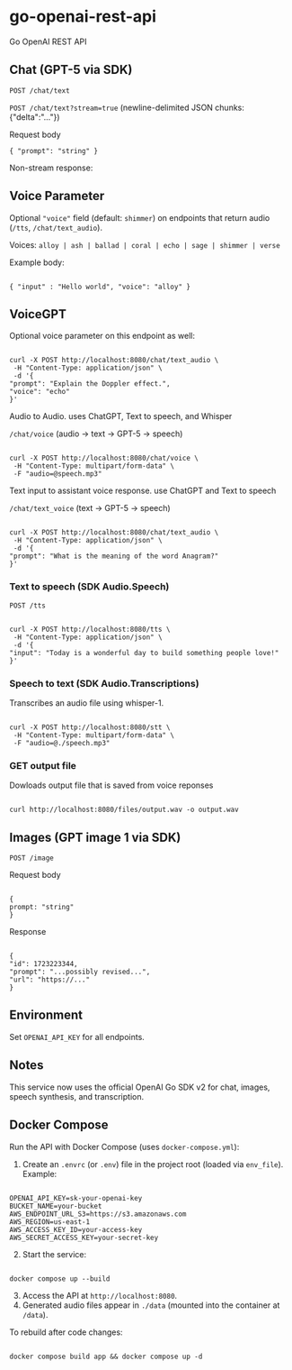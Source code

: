 # go-openai-rest-api

Go OpenAI REST API

## Chat (GPT-5 via SDK)

`POST /chat/text`

`POST /chat/text?stream=true` (newline-delimited JSON chunks: {"delta":"..."})

Request body

```
{ "prompt": "string" }
```

Non-stream response:

## Voice Parameter

Optional `"voice"` field (default: `shimmer`) on endpoints that return audio (`/tts`, `/chat/text_audio`).

Voices: `alloy | ash | ballad | coral | echo | sage | shimmer | verse`

Example body:

```

{ "input" : "Hello world", "voice": "alloy" }

```

## VoiceGPT

Optional voice parameter on this endpoint as well:

```

curl -X POST http://localhost:8080/chat/text_audio \
 -H "Content-Type: application/json" \
 -d '{
"prompt": "Explain the Doppler effect.",
"voice": "echo"
}'

```

Audio to Audio. uses ChatGPT, Text to speech, and Whisper

`/chat/voice` (audio -> text -> GPT-5 -> speech)

```

curl -X POST http://localhost:8080/chat/voice \
 -H "Content-Type: multipart/form-data" \
 -F "audio=@speech.mp3"

```

Text input to assistant voice response. use ChatGPT and Text to speech

`/chat/text_voice` (text -> GPT-5 -> speech)

```

curl -X POST http://localhost:8080/chat/text_audio \
 -H "Content-Type: application/json" \
 -d '{
"prompt": "What is the meaning of the word Anagram?"
}'

```

### Text to speech (SDK Audio.Speech)

`POST /tts`

```

curl -X POST http://localhost:8080/tts \
 -H "Content-Type: application/json" \
 -d '{
"input": "Today is a wonderful day to build something people love!"
}'

```

### Speech to text (SDK Audio.Transcriptions)

Transcribes an audio file using whisper-1.

```

curl -X POST http://localhost:8080/stt \
 -H "Content-Type: multipart/form-data" \
 -F "audio=@./speech.mp3"

```

### GET output file

Dowloads output file that is saved from voice reponses

```

curl http://localhost:8080/files/output.wav -o output.wav

```

## Images (GPT image 1 via SDK)

`POST /image`

Request body

```

{
prompt: "string"
}

```

Response

```

{
"id": 1723223344,
"prompt": "...possibly revised...",
"url": "https://..."
}

```

## Environment

Set `OPENAI_API_KEY` for all endpoints.

## Notes

This service now uses the official OpenAI Go SDK v2 for chat, images, speech synthesis, and transcription.

## Docker Compose

Run the API with Docker Compose (uses `docker-compose.yml`):

1. Create an `.envrc` (or `.env`) file in the project root (loaded via `env_file`). Example:

```

OPENAI_API_KEY=sk-your-openai-key
BUCKET_NAME=your-bucket
AWS_ENDPOINT_URL_S3=https://s3.amazonaws.com
AWS_REGION=us-east-1
AWS_ACCESS_KEY_ID=your-access-key
AWS_SECRET_ACCESS_KEY=your-secret-key

```

2. Start the service:

```

docker compose up --build

```

3. Access the API at `http://localhost:8080`.
4. Generated audio files appear in `./data` (mounted into the container at `/data`).

To rebuild after code changes:

```

docker compose build app && docker compose up -d

```

```

```
